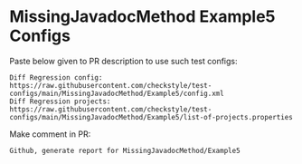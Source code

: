 # MissingJavadocMethod Example5 Configs
Paste below given to PR description to use such test configs:
```
Diff Regression config: https://raw.githubusercontent.com/checkstyle/test-configs/main/MissingJavadocMethod/Example5/config.xml
Diff Regression projects: https://raw.githubusercontent.com/checkstyle/test-configs/main/MissingJavadocMethod/Example5/list-of-projects.properties
```
Make comment in PR:
```
Github, generate report for MissingJavadocMethod/Example5
```
